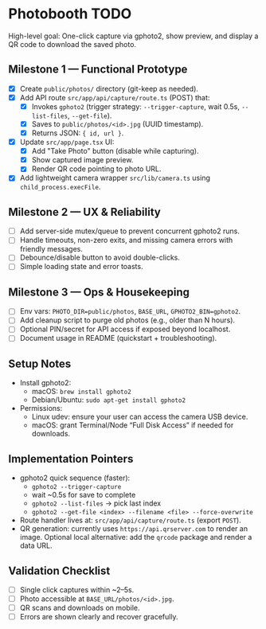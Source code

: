 # Photobooth TODO

High-level goal: One-click capture via gphoto2, show preview, and display a QR code to download the saved photo.

## Milestone 1 — Functional Prototype
- [x] Create `public/photos/` directory (git-keep as needed).
- [x] Add API route `src/app/api/capture/route.ts` (POST) that:
  - [x] Invokes `gphoto2` (trigger strategy: `--trigger-capture`, wait 0.5s, `--list-files`, `--get-file`).
  - [x] Saves to `public/photos/<id>.jpg` (UUID timestamp).
  - [x] Returns JSON: `{ id, url }`.
- [x] Update `src/app/page.tsx` UI:
  - [x] Add "Take Photo" button (disable while capturing).
  - [x] Show captured image preview.
  - [x] Render QR code pointing to photo URL.
- [x] Add lightweight camera wrapper `src/lib/camera.ts` using `child_process.execFile`.

## Milestone 2 — UX & Reliability
- [ ] Add server-side mutex/queue to prevent concurrent gphoto2 runs.
- [ ] Handle timeouts, non-zero exits, and missing camera errors with friendly messages.
- [ ] Debounce/disable button to avoid double-clicks.
- [ ] Simple loading state and error toasts.

## Milestone 3 — Ops & Housekeeping
- [ ] Env vars: `PHOTO_DIR=public/photos`, `BASE_URL`, `GPHOTO2_BIN=gphoto2`.
- [ ] Add cleanup script to purge old photos (e.g., older than N hours).
- [ ] Optional PIN/secret for API access if exposed beyond localhost.
- [ ] Document usage in README (quickstart + troubleshooting).

## Setup Notes
- Install gphoto2:
  - macOS: `brew install gphoto2`
  - Debian/Ubuntu: `sudo apt-get install gphoto2`
- Permissions:
  - Linux udev: ensure your user can access the camera USB device.
  - macOS: grant Terminal/Node “Full Disk Access” if needed for downloads.

## Implementation Pointers
- gphoto2 quick sequence (faster):
  - `gphoto2 --trigger-capture`
  - wait ~0.5s for save to complete
  - `gphoto2 --list-files` → pick last index
  - `gphoto2 --get-file <index> --filename <file> --force-overwrite`
- Route handler lives at: `src/app/api/capture/route.ts` (export `POST`).
- QR generation: currently uses `https://api.qrserver.com` to render an image. Optional local alternative: add the `qrcode` package and render a data URL.

## Validation Checklist
- [ ] Single click captures within ~2–5s.
- [ ] Photo accessible at `BASE_URL/photos/<id>.jpg`.
- [ ] QR scans and downloads on mobile.
- [ ] Errors are shown clearly and recover gracefully.
